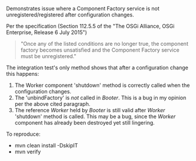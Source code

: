 Demonstrates issue where a Component Factory service is not unregistered/registered after configuration changes.

Per the specification (Section 112.5.5 of the "The OSGi Alliance, OSGi Enterprise, Release 6 July 2015")

>"Once any of the listed conditions are no longer true, the component factory becomes unsatisfied and the Component Factory service must be unregistered."
 
The integration test's only method shows that after a configuration change this happens:

1. The Worker component 'shutdown' method is correctly called when the configuration changes.
2. The 'unbindFactory' is *not* called in _Booter_.  This is a bug in my opinion per the above cited paragraph.  
3. The reference _Worker_ held by _Booter_ is still valid after _Worker_ 'shutdown' method is called. This may be a bug, since the _Worker_ component has already been destroyed yet still lingering.


To reproduce:

*   mvn clean install  -DskipIT 
*   mvn verify
 